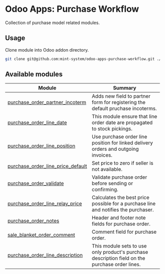 # Odoo Apps: Purchase Workflow

Collection of purchase model related modules.

## Usage

Clone module into Odoo addon directory.

```bash
git clone git@github.com:mint-system/odoo-apps-purchase-workflow.git ./addons/purchase_workflow
```

## Available modules

| Module                                                                  | Summary                                                                                        |
| ----------------------------------------------------------------------- | ---------------------------------------------------------------------------------------------- |
| [purchase_order_partner_incoterm](purchase_order_partner_incoterm/)     | Adds new field to partner form for registering the default pruchase incoterms.                 |
| [purchase_order_line_date](purchase_order_line_date/)                   | This module ensure that line order date are propagated to stock pickings.                      |
| [purchase_order_line_position](purchase_order_line_position/)           | Use purchase order line position for linked delivery orders and outgoing invoices.             |
| [purchase_order_line_price_default](purchase_order_line_price_default/) | Set price to zero if seller is not available.                                                  |
| [purchase_order_validate](purchase_order_validate/)                     | Validate purchase order before sending or confirming.                                          |
| [purchase_order_line_relay_price](purchase_order_line_relay_price/)     | Calculates the best price possible for a purchase line and notifies the purchaser.             |
| [purchase_order_notes](purchase_order_notes/)                           | Header and footer note fields for purchase order.                                              |
| [sale_blanket_order_comment](sale_blanket_order_comment/)               | Comment field for purchase order.                                                              |
| [purchase_order_line_description](purchase_order_line_description/)     | This module sets to use only product's purchase description field on the purchase order lines. |
